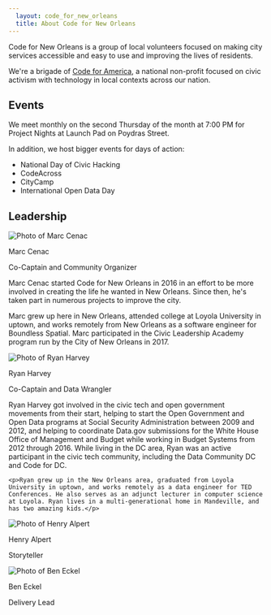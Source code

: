 ```yaml
---
  layout: code_for_new_orleans
  title: About Code for New Orleans
---
```

Code for New Orleans is a group of local volunteers focused on making city services accessible and easy to use and improving the lives of residents.

We're a brigade of [Code for America](https://www.codeforamerica.org/), a national non-profit focused on civic activism with technology in local contexts across our nation.

## Events
We meet monthly on the second Thursday of the month at 7:00 PM for Project Nights at Launch Pad on Poydras Street.

In addition, we host bigger events for days of action:

* National Day of Civic Hacking
* CodeAcross
* CityCamp
* International Open Data Day

## Leadership

<div class="person">
  <div class="person-photo">
    <img src="https://baconmockup.com/200/300/" alt="Photo of Marc Cenac" title="Photo of Marc Cenac"/>
  </div>
  <div class="person-details">
    <p class="person-name">Marc Cenac</p>
    <p class="person-title">Co-Captain and Community Organizer</p>
    <p>Marc Cenac started Code for New Orleans in 2016 in an effort to be more involved in creating the life he wanted in New Orleans. Since then, he's taken part in numerous projects to improve the city.</p>
    <p>Marc grew up here in New Orleans, attended college at Loyola University in uptown, and works remotely from New Orleans as a software engineer for Boundless Spatial. Marc participated in the Civic Leadership Academy program run by the City of New Orleans in 2017.</p>
  </div>
</div>
<div class="person">
  <div class="person-photo">
    <img src="https://baconmockup.com/200/300/" alt="Photo of Ryan Harvey" title="Photo of Ryan Harvey"/>
  </div>
  <div class="person-details">
    <p class="person-name">Ryan Harvey</p>
    <p class="person-title">Co-Captain and Data Wrangler</p>
    <p>Ryan Harvey got involved in the civic tech and open government movements from their start, helping to start the Open Government and Open Data programs at Social Security Administration between 2009 and 2012, and helping to coordinate Data.gov submissions for the White House Office of Management and Budget while working in Budget Systems from 2012 through 2016. While living in the DC area, Ryan was an active participant in the civic tech community, including the Data Community DC and Code for DC.</p>

    <p>Ryan grew up in the New Orleans area, graduated from Loyola University in uptown, and works remotely as a data engineer for TED Conferences. He also serves as an adjunct lecturer in computer science at Loyola. Ryan lives in a multi-generational home in Mandeville, and has two amazing kids.</p>
  </div>
</div>
<div class="person">
  <div class="person-photo">
    <img src="https://baconmockup.com/200/300/" alt="Photo  of Henry Alpert" title="Photo of Henry Alpert"/>
  </div>
  <div class="person-details">
    <p class="person-name">Henry Alpert</p>
    <p class="person-title">Storyteller</p>
  </div>
</div>
<div class="person">
  <div class="person-photo">
    <img src="https://baconmockup.com/200/300/" alt="Photo of Ben Eckel" title="Photo of Ben Eckel"/>
  </div>
  <div class="person-details">
    <p class="person-name">Ben Eckel</p>
    <p class="person-title">Delivery Lead</p>
  </div>
</div>
